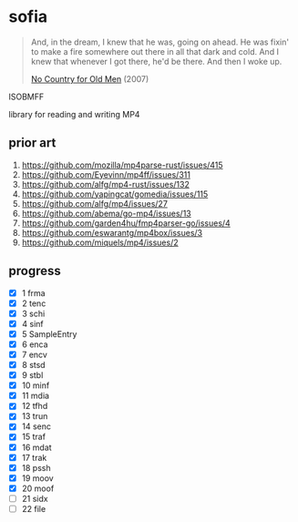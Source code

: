 # sofia

> And, in the dream, I knew that he was, going on ahead. He was fixin' to make
> a fire somewhere out there in all that dark and cold. And I knew that
> whenever I got there, he'd be there. And then I woke up.
>
> [No Country for Old Men](//youtube.com/watch?v=GH4IhjtaAUQ) (2007)

ISOBMFF

library for reading and writing MP4

## prior art

1. https://github.com/mozilla/mp4parse-rust/issues/415
2. https://github.com/Eyevinn/mp4ff/issues/311
3. https://github.com/alfg/mp4-rust/issues/132
4. https://github.com/yapingcat/gomedia/issues/115
5. https://github.com/alfg/mp4/issues/27
6. https://github.com/abema/go-mp4/issues/13
7. https://github.com/garden4hu/fmp4parser-go/issues/4
8. https://github.com/eswarantg/mp4box/issues/3
9. https://github.com/miquels/mp4/issues/2

## progress

- [x]  1 frma
- [x]  2 tenc
- [x]  3 schi
- [x]  4 sinf
- [x]  5 SampleEntry
- [x]  6 enca
- [x]  7 encv
- [x]  8 stsd
- [x]  9 stbl
- [x] 10 minf
- [x] 11 mdia
- [x] 12 tfhd
- [x] 13 trun
- [x] 14 senc
- [x] 15 traf
- [x] 16 mdat
- [x] 17 trak
- [x] 18 pssh
- [x] 19 moov
- [x] 20 moof
- [ ] 21 sidx
- [ ] 22 file
